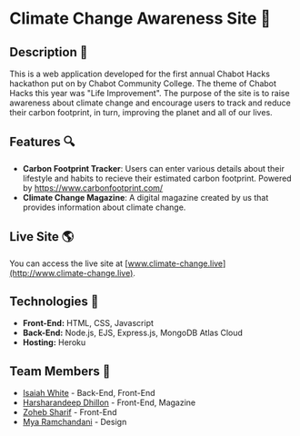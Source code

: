 # Climate Change Awareness Site 🌳

## Description 📃

This is a web application developed for the first annual Chabot Hacks hackathon put on by Chabot Community College. The theme of Chabot Hacks this year was "Life Improvement". The purpose of the site is to raise awareness about climate change and encourage users to track and reduce their carbon footprint, in turn, improving the planet and all of our lives.

## Features 🔍

- **Carbon Footprint Tracker**: Users can enter various details about their lifestyle and habits to recieve their estimated carbon footprint. Powered by https://www.carbonfootprint.com/
- **Climate Change Magazine**: A digital magazine created by us that provides information about climate change.

## Live Site 🌎

You can access the live site at [www.climate-change.live](http://www.climate-change.live).

## Technologies 🔧
- **Front-End:** HTML, CSS, Javascript
- **Back-End:** Node.js, EJS, Express.js, MongoDB Atlas Cloud
- **Hosting:** Heroku

## Team Members 👥
- [Isaiah White](https://www.linkedin.com/in/isaiah-white-b8315818b) - Back-End, Front-End
- [Harsharandeep Dhillon](https://www.linkedin.com/in/harsharandeep-dhillon-26b291267/) - Front-End, Magazine
- [Zoheb Sharif](https://www.linkedin.com/in/zohebsharif/) - Front-End
- [Mya Ramchandani](https://www.linkedin.com/in/mya-ramchandani-66b424306/) - Design
